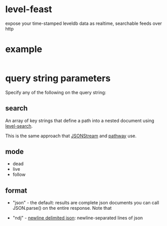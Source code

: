 # level-feast

expose your time-stamped leveldb data as realtime, searchable feeds over http

# example

``` js
```
# query string parameters

Specify any of the following on the query string:

## search

An array of key strings that define a path into a nested document
using [level-search](https://npmjs.org/package/level-search).

This is the same approach that
[JSONStream](https://npmjs.org/package/JSONStream)
and [pathway](https://github.com/substack/node-pathway) use.

## mode

* dead
* live
* follow

## format

* "json" - the default: results are complete json documents you can call
JSON.parse() on the entire response. Note that 

* "ndj" - [newline delimited json](http://trephine.org/t/index.php?title=Newline_delimited_JSON):
newline-separated lines of json 

